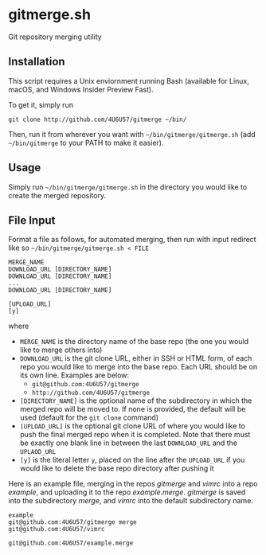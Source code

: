 # gitmerge.sh
Git repository merging utility

## Installation
This script requires a Unix enviornment running Bash (available for Linux,
macOS, and Windows Insider Preview Fast).

To get it, simply run
```
git clone http://github.com/4U6U57/gitmerge ~/bin/
```

Then, run it from wherever you want with `~/bin/gitmerge/gitmerge.sh` (add
`~/bin/gitmerge` to your PATH to make it easier).

## Usage
Simply run `~/bin/gitmerge/gitmerge.sh` in the directory you would like to
create the merged repository.

## File Input
Format a file as follows, for automated merging, then run with input redirect
like so `~/bin/gitmerge/gitmerge.sh < FILE`

```
MERGE_NAME
DOWNLOAD_URL [DIRECTORY_NAME]
DOWNLOAD_URL [DIRECTORY_NAME]
...
DOWNLOAD_URL [DIRECTORY_NAME]

[UPLOAD_URL]
[y]
```

where
* `MERGE_NAME` is the directory name of the base repo (the one you would like to
  merge others into)
* `DOWNLOAD_URL` is the git clone URL, either in SSH or HTML form, of each repo
  you would like to merge into the base repo. Each URL should be on its own
  line. Examples are below:
   * `git@github.com:4U6U57/gitmerge`
   * `http://github.com/4U6U57/gitmerge`
* `[DIRECTORY_NAME]` is the optional name of the subdirectory in which the
  merged repo will be moved to. If none is provided, the default will be used
  (default for the `git clone` command)
* `[UPLOAD_URL]` is the optional git clone URL of where you would like to push
  the final merged repo when it is completed. Note that there must be exactly
  one blank line in between the last `DOWNLOAD_URL` and the `UPLAOD_URL`
* `[y]` is the literal letter `y`, placed on the line after the `UPLOAD_URL` if
  you would like to delete the base repo directory after pushing it

Here is an example file, merging in the repos *gitmerge* and *vimrc* into a repo
*example*, and uploading it to the repo *example.merge*. *gitmerge* is saved
into the subdirectory *merge*, and *vimrc* into the default subdirectory name.

```
example
git@github.com:4U6U57/gitmerge merge
git@github.com:4U6U57/vimrc

git@github.com:4U6U57/example.merge
```

